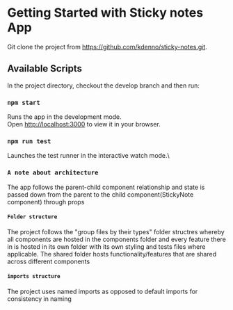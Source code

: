 # Getting Started with Sticky notes App

Git clone the project from https://github.com/kdenno/sticky-notes.git.

## Available Scripts

In the project directory, checkout the develop branch and then run:

### `npm start`

Runs the app in the development mode.\
Open [http://localhost:3000](http://localhost:3000) to view it in your browser.

### `npm run test`

Launches the test runner in the interactive watch mode.\

### `A note about architecture`
The app follows the parent-child component relationship and state is passed down from the parent to the child component(StickyNote component) through props

#### `Folder structure`
The project follows the "group files by their types" folder structres whereby all components are hosted in the components folder and every feature there in is hosted in its own folder with its own styling and tests files where applicable. The shared folder hosts functionality/features that are shared across different components

#### `imports structure`
The project uses named imports as opposed to default imports for consistency in naming
